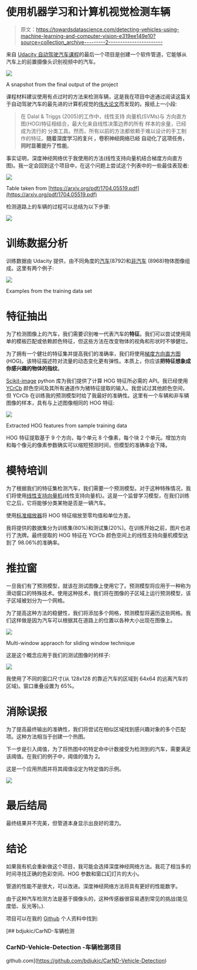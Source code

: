 # 使用机器学习和计算机视觉检测车辆

> 原文：<https://towardsdatascience.com/detecting-vehicles-using-machine-learning-and-computer-vision-e319ee149e10?source=collection_archive---------2----------------------->

来自 [Udacity 自动驾驶汽车课程](http://udacity.com/drive)的最后一个项目是创建一个软件管道，它能够从汽车上的前置摄像头识别视频中的汽车。

![](img/524dee71172da04c1bc3f7159245e31c.png)

A snapshot from the final output of the project

课程材料建议使用有点过时的方法来检测车辆，这是我在项目中途通过阅读这篇关于自动驾驶汽车的最先进的计算机视觉的[伟大论文](https://t.co/VFxlrhQ70C)而发现的。报纸上一小段:

> 在 Dalal & Triggs (2005)的工作中，线性支持
> 向量机(SVMs)与
> 方向直方图(HOG)特征相结合，最大化来自线性决策边界的所有
> 样本的余量，已经成为流行的
> 分类工具。然而，所有以前的方法都依赖于难以设计的手工制作的特征。**随着深度学习的复兴
> ，卷积神经网络已经
> 自动化了这项任务，同时显著提升了性能**。

事实证明，深度神经网络优于我使用的方法(线性支持向量机结合梯度方向直方图)。我一定会回到这个项目中，在这个问题上尝试这个列表中的一些最佳表现者:

![](img/ebeb248cb9240a560295afd63b903f3e.png)

Table taken from [https://arxiv.org/pdf/1704.05519.pdf](https://arxiv.org/pdf/1704.05519.pdf)

检测道路上的车辆的过程可以总结为以下步骤:

![](img/0491d4506ddb16135d7c162866b0a1cc.png)

# 训练数据分析

训练数据由 Udacity 提供，由不同角度的[汽车](https://s3.amazonaws.com/udacity-sdc/Vehicle_Tracking/vehicles.zip)(8792)和[非汽车](https://s3.amazonaws.com/udacity-sdc/Vehicle_Tracking/non-vehicles.zip) (8968)物体图像组成。这里有两个例子:

![](img/47cdb9d0f0ea8327285da02403373fbf.png)

Examples from the training data set

# 特征抽出

为了检测图像上的汽车，我们需要识别唯一代表汽车的**特征**。我们可以尝试使用简单的模板匹配或依赖颜色特征，但这些方法在改变物体的视角和形状时不够健壮。

为了拥有一个健壮的特征集并提高我们的准确率，我们将使用[梯度方向直方图](https://en.wikipedia.org/wiki/Histogram_of_oriented_gradients) (HOG)。该特征描述符对流量的动态变化更有弹性。本质上，你应该**把特征想象成你感兴趣的物体的指纹**。

[Scikit-image](http://scikit-image.org/docs/dev/api/skimage.feature.html#skimage.feature.hog) python 库为我们提供了计算 HOG 特征所必需的 API。我已经使用 [YCrCb](https://en.wikipedia.org/wiki/YCbCr) 颜色空间及其所有通道作为猪特征提取的输入。我尝试过其他颜色空间，但 YCrCb 在训练我的预测模型时给了我最好的准确性。这里有一个车辆和非车辆图像的样本，具有与上述图像相同的 HOG 特征:

![](img/7ad55d9c66601a224dc5d500ea42bdc3.png)

Extracted HOG features from sample training data

HOG 特征提取基于 9 个方向，每个单元 8 个像素，每个块 2 个单元。增加方向和每个像元的像素参数确实可以缩短预测时间，但模型的准确率会下降。

# 模特培训

为了根据我们的特征集检测汽车，我们需要一个预测模型。对于这种特殊情况，我们将使用[线性支持向量机](https://en.wikipedia.org/wiki/Support_vector_machine)(线性支持向量机)。这是一个监督学习模型，在我们训练它之后，它将能够分类某物是否是一辆汽车。

使用[标准缩放器](http://scikit-learn.org/stable/modules/generated/sklearn.preprocessing.StandardScaler.html)将 HOG 特征缩放至零均值和单位方差。

我将提供的数据集分为训练集(80%)和测试集(20%)。在训练开始之前，图片也进行了洗牌。最终提取的 HOG 特征在 YCrCb 颜色空间上的线性支持向量机模型达到了 98.06%的准确率。

# 推拉窗

一旦我们有了预测模型，就该在测试图像上使用它了。预测模型将应用于一种称为滑动窗口的特殊技术。使用这种技术，我们将在图像的子区域上运行预测模型，该子区域被划分为一个网格。

为了提高这种方法的稳健性，我们将添加多个网格，预测模型将遍历这些网格。我们这样做是因为汽车可以根据其在道路上的位置以各种大小出现在图像上。

![](img/8ae2d23f9a69608a794b4266e0ba1150.png)

Multi-window appraoch for sliding window technique

这是这个概念应用于我们的测试图像时的样子:

![](img/146ae5a964bac1b0cacc468adb2d4d98.png)

我使用了不同的窗口尺寸(从 128x128 的靠近汽车的区域到 64x64 的远离汽车的区域)。窗口重叠设置为 65%。

# 消除误报

为了提高最终输出的准确性，我们将尝试在相似区域找到感兴趣对象的多个匹配项。这种方法相当于创建一个热图。

下一步是引入阈值，为了将热图中的特定命中计数接受为检测到的汽车，需要满足该阈值。在我们的例子中，阈值的值为 2。

这是一个应用热图并将其阈值设定为特定值的示例。

![](img/5a0205d5b293dc5d559fdc35e7087fea.png)

# 最后结局

最终结果并不完美，但管道本身显示出良好的潜力。

# 结论

如果我有机会重新做这个项目，我可能会选择深度神经网络方法。我花了相当多的时间寻找正确的色彩空间、HOG 参数和窗口幻灯片的大小。

管道的性能不是很大，可以改进。深度神经网络方法将具有更好的性能数字。

由于这种汽车检测方法是基于摄像头的，这种传感器很容易遇到常见的挑战(能见度低、反光等)。).

项目可以在我的 [Github](https://github.com/bdjukic/CarND-Vehicle-Detection) 个人资料中找到:

[](https://github.com/bdjukic/CarND-Vehicle-Detection) [## bdjukic/CarND-车辆检测

### CarND-Vehicle-Detection -车辆检测项目

github.com](https://github.com/bdjukic/CarND-Vehicle-Detection)